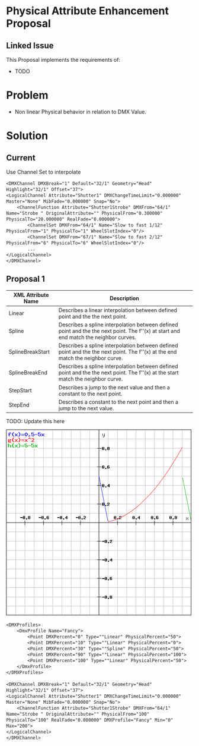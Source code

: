 # Physical Attribute Enhancement Proposal

## Linked Issue

This Proposal implements the requirements of:

- TODO

# Problem
- Non linear Physical behavior in relation to DMX Value.

# Solution

## Current

Use Channel Set to interpolate

```
<DMXChannel DMXBreak="1" Default="32/1" Geometry="Head" Highlight="32/1" Offset="37">
<LogicalChannel Attribute="Shutter1" DMXChangeTimeLimit="0.000000" Master="None" MibFade="0.000000" Snap="No">
    <ChannelFunction Attribute="Shutter1Strobe" DMXFrom="64/1" Name="Strobe " OriginalAttribute="" PhysicalFrom="0.300000" PhysicalTo="20.000000" RealFade="0.000000">
        <ChannelSet DMXFrom="64/1" Name="Slow to fast 1/12" PhysicalFrom="1" PhysicalTo="1" WheelSlotIndex="0"/>
        <ChannelSet DMXFrom="67/1" Name="Slow to fast 2/12" PhysicalFrom="6" PhysicalTo="6" WheelSlotIndex="0"/>
        ...
</LogicalChannel>
</DMXChannel>
```


## Proposal 1

| XML Attribute Name | Description                                                                                                                                   |                                                                                                                                  
| ------------------ | -------------------------------------------------------------------------------------------------------------------------------------------- | 
| Linear             | Describes a linear interpolation between defined point and the the next point.                                                               |     
| Spline             | Describes a spline interpolation between defined point and the the next point. The f''(x) at start and end match the neighbor curves.        |         
| SplineBreakStart   | Describes a spline interpolation between defined point and the the next point. The f''(x) at the end match the neighbor curve.               |         
| SplineBreakEnd     | Describes a spline interpolation between defined point and the the next point. The f''(x) at the start match the neighbor curve.             | 
| StepStart          | Describes a jump to the next value and then a constant to the next point.                                                                    |         
| StepEnd            | Describes a constant to the next point and then a jump to the next value.                                                                    |         

TODO: Update this here

![Timing](graph.png)

```
<DMXProfiles>
    <DmxProfile Name="Fancy">
        <Point DMXPercent="0" Type=""Linear" PhysicalPercent="50">
        <Point DMXPercent="10" Type=""Linear" PhysicalPercent="0">
        <Point DMXPercent="30" Type=""Spline" PhysicalPercent="50">
        <Point DMXPercent="90" Type=""Linear" PhysicalPercent="100">
        <Point DMXPercent="100" Type=""Linear" PhysicalPercent="50">
    </DmxProfile>
</DMXProfiles>

<DMXChannel DMXBreak="1" Default="32/1" Geometry="Head" Highlight="32/1" Offset="37">
<LogicalChannel Attribute="Shutter1" DMXChangeTimeLimit="0.000000" Master="None" MibFade="0.000000" Snap="No">
    <ChannelFunction Attribute="Shutter1Strobe" DMXFrom="64/1" Name="Strobe " OriginalAttribute="" PhysicalFrom="100" PhysicalTo="100" RealFade="0.000000" DMXProfile="Fancy" Min="0" Max="200">
</LogicalChannel>
</DMXChannel>
```
